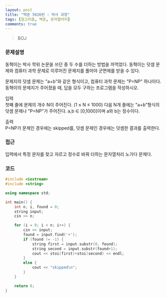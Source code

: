 ```yaml
---
layout: post
title: "백준 5026번 : 박사 과정"
tags: [알고리즘, 백준, 문자열처리]
comments: true
---
```


> BOJ  

### 문제설명  
동혁이는 박사 학위 논문을 쓰던 중 두 수를 더하는 방법을 까먹었다. 동혁이는 덧셈 문제와 컴퓨터 과학 문제로 이루어진 문제지를 풀어야 군면제를 받을 수 있다.  

문제지의 덧셈 문제는 "a+b"와 같은 형식이고, 컴퓨터 과학 문제는 "P=NP" 하나이다. 동혁이의 문제지가 주어졌을 때, 답을 모두 구하는 프로그램을 작성하시오.  

입력  
첫째 줄에 문제의 개수 N이 주어진다. (1 ≤ N ≤ 1000) 다음 N개 줄에는 "a+b"형식의 덧셈 문제나 "P=NP"가 주어진다. a,b ∈ [0,1000]이며 a와 b는 정수이다.  

출력  
P=NP가 문제인 경우에는 skipped를, 덧셈 문제인 경우에는 덧셈한 결과를 출력한다.  

### 접근  
입력에서 특정 문자를 찾고 자르고 정수로 바꿔 더하는 문자열처리 노가다 문제다.  

### 코드  
```c++  
#include <iostream>
#include <string>

using namespace std;

int main() {
    int n, i, found = 0;
    string input;
    cin >> n;

    for (i = 0; i < n; i++) {
        cin >> input;
        found = input.find('+');
        if (found != -1) {
            string first = input.substr(0, found);
            string second = input.substr(found+1);
            cout << stoi(first)+stoi(second) << endl;
        }
        else {
            cout << "skipped\n";
        }
    }   

    return 0;
}
```